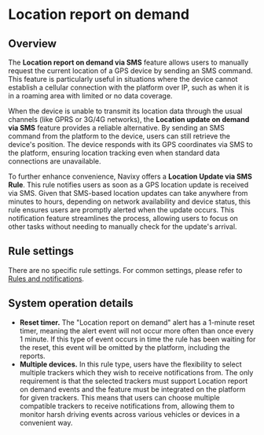 # Location report on demand

## Overview

The **Location report on demand via SMS** feature allows users to manually request the current location of a GPS device by sending an SMS command. This feature is particularly useful in situations where the device cannot establish a cellular connection with the platform over IP, such as when it is in a roaming area with limited or no data coverage.

When the device is unable to transmit its location data through the usual channels (like GPRS or 3G/4G networks), the **Location update on demand via SMS** feature provides a reliable alternative. By sending an SMS command from the platform to the device, users can still retrieve the device's position. The device responds with its GPS coordinates via SMS to the platform, ensuring location tracking even when standard data connections are unavailable.

To further enhance convenience, Navixy offers a **Location Update via SMS Rule**. This rule notifies users as soon as a GPS location update is received via SMS. Given that SMS-based location updates can take anywhere from minutes to hours, depending on network availability and device status, this rule ensures users are promptly alerted when the update occurs. This notification feature streamlines the process, allowing users to focus on other tasks without needing to manually check for the update's arrival.

## Rule settings

There are no specific rule settings. For common settings, please refer to [Rules and notifications](../../).

## System operation details

* **Reset timer.** The "Location report on demand" alert has a 1-minute reset timer, meaning the alert event will not occur more often than once every 1 minute. If this type of event occurs in time the rule has been waiting for the reset, this event will be omitted by the platform, including the reports.
* **Multiple devices.** In this rule type, users have the flexibility to select multiple trackers which they wish to receive notifications from. The only requirement is that the selected trackers must support Location report on demand events and the feature must be integrated on the platform for given trackers. This means that users can choose multiple compatible trackers to receive notifications from, allowing them to monitor harsh driving events across various vehicles or devices in a convenient way.
